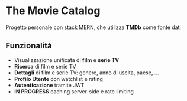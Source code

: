 # The Movie Catalog

Progetto personale con stack MERN, che utilizza **TMDb** come fonte dati

## Funzionalità

- Visualizzazione unificata di **film** e **serie TV**
- **Ricerca** di film e serie TV
- **Dettagli** di film e serie TV: genere, anno di uscita, paese, ...
- **Profilo Utente** con watchlist e rating
- **Autenticazione** tramite JWT
- **IN PROGRESS** caching server-side e rate limiting